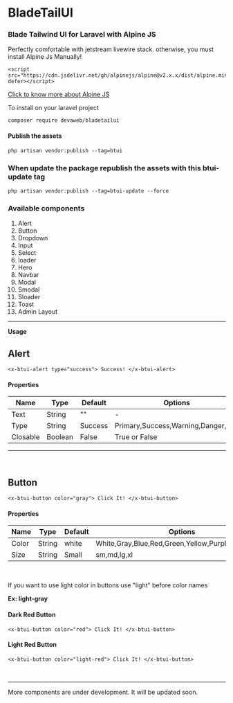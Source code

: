 # BladeTailUI
### Blade Tailwind UI for Laravel with Alpine JS

Perfectly comfortable with jetstream livewire stack. otherwise, you must install Alpine Js Manually!

```
<script src="https://cdn.jsdelivr.net/gh/alpinejs/alpine@v2.x.x/dist/alpine.min.js" defer></script>
```

[Click to know more about Alpine JS](https://github.com/alpinejs/alpine)

To install on your laravel project

``` 
composer require devaweb/bladetailui 
```

#### Publish the assets
```
php artisan vendor:publish --tag=btui
```


### When update the package republish the assets with this btui-update tag
```
php artisan vendor:publish --tag=btui-update --force
```


### Available components

1. Alert
2. Button
3. Dropdown
4. Input
5. Select
6. loader
7. Hero
8. Navbar
9. Modal
10. Smodal
11. Sloader
12. Toast
13. Admin Layout

***

**Usage**

## Alert

```
<x-btui-alert type="success"> Success! </x-btui-alert>
```

#### Properties

| Name     | Type    | Default | Options |
|-------   |---      |---|---|
| Text     | String  | "" | - |
| Type     | String  | Success | Primary,Success,Warning,Danger,Info |
| Closable | Boolean | False |True or False  |

***

<br/>

## Button

```
<x-btui-button color="gray"> Click It! </x-btui-button>
```

#### Properties
| Name     | Type    | Default | Options |
|-------   |---      |---|---|
| Color     | String  | white | White,Gray,Blue,Red,Green,Yellow,Purple,Pink,Indigo |
| Size | String | Small | sm,md,lg,xl  |

<br>

If you want to use light color in buttons use "light" before color names 

**Ex: light-gray**

#### Dark Red Button
```
<x-btui-button color="red"> Click It! </x-btui-button>
```

#### Light Red Button
```
<x-btui-button color="light-red"> Click It! </x-btui-button>
```

<br/>


***

More components are under development. It will be updated soon.
